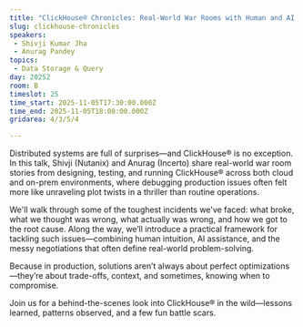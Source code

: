 ```yaml
---
title: "ClickHouse® Chronicles: Real-World War Rooms with Human and AI Agents"
slug: clickhouse-chronicles
speakers:
 - Shivji Kumar Jha
 - Anurag Pandey
topics: 
 - Data Storage & Query
day: 20252
room: B
timeslot: 25
time_start: 2025-11-05T17:30:00.000Z
time_end: 2025-11-05T18:00:00.000Z
gridarea: 4/3/5/4

---
```


Distributed systems are full of surprises—and ClickHouse® is no exception. In this talk, Shivji (Nutanix) and Anurag (Incerto) share real-world war room stories from designing, testing, and running ClickHouse® across both cloud and on-prem environments, where debugging production issues often felt more like unraveling plot twists in a thriller than routine operations.

We'll walk through some of the toughest incidents we've faced: what broke, what we thought was wrong, what actually was wrong, and how we got to the root cause. Along the way, we’ll introduce a practical framework for tackling such issues—combining human intuition, AI assistance, and the messy negotiations that often define real-world problem-solving.

Because in production, solutions aren’t always about perfect optimizations—they’re about trade-offs, context, and sometimes, knowing when to compromise.

Join us for a behind-the-scenes look into ClickHouse® in the wild—lessons learned, patterns observed, and a few fun battle scars.